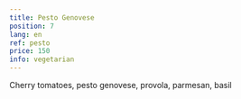 ```yaml
---
title: Pesto Genovese
position: 7
lang: en
ref: pesto
price: 150
info: vegetarian
---
```


Cherry tomatoes, pesto genovese, provola, parmesan, basil
